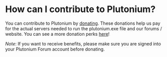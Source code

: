 # How can I contribute to Plutonium?

You can contribute to Plutonium by [donating](https://forum.plutonium.pw/donate). These donations help us pay for the actual servers needed to run the plutonium.exe file and our forums / website.
You can see a more donation perks [here](discord-donator-perks)!

*Note*: If you want to receive benefits, please make sure you are signed into your Plutonium Forum account before donating.
